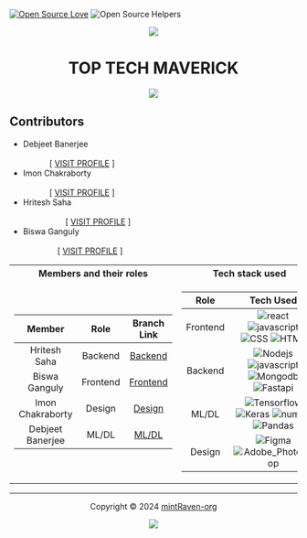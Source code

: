 [![Open Source Love](https://firstcontributions.github.io/open-source-badges/badges/open-source-v1/open-source.svg)](https://github.com/firstcontributions/open-source-badges)
![Open Source Helpers](https://img.shields.io/badge/contributors-4-blue)
<!--------------------------------------------------------------------------------------------------------------------------------------------------------------------------------------------->
<div align="center">
<img src="https://github.com/user-attachments/assets/55010a7e-02e1-4019-8dde-5a0c488ad5b6">
</div>
<!--------------------------------------------------------------------------------------------------------------------------------------------------------------------------------------------->
<h1 align=center>TOP TECH MAVERICK</h1> 
<p align="center">
  <a href="https://github.com/mintRaven-org/SIH/issues"><img src="https://img.shields.io/github/issues/mintRaven-05/Geminux?colorA=363a4f&colorB=f5a97f&style=for-the-badge&logo=data:image/svg+xml;base64,PHN2ZyB4bWxucz0iaHR0cDovL3d3dy53My5vcmcvMjAwMC9zdmciIHZpZXdCb3g9IjAgMCAyNTYgMjU2Ij4KPHBhdGggZD0iTTIxNiwzMlYxOTJhOCw4LDAsMCwxLTgsOEg3MmExNiwxNiwwLDAsMC0xNiwxNkgxOTJhOCw4LDAsMCwxLDAsMTZINDhhOCw4LDAsMCwxLTgtOFY1NkEzMiwzMiwwLDAsMSw3MiwyNEgyMDhBOCw4LDAsMCwxLDIxNiwzMloiIHN0eWxlPSJmaWxsOiAjQ0FEM0Y1OyIvPgo8L3N2Zz4="></a>
</p>
<!--------------------------------------------------------------------------------------------------------------------------------------------------------------------------------------------->

## Contributors
- Debjeet Banerjee &emsp;&emsp;&emsp;&emsp;&emsp;&emsp;&emsp;&emsp;&emsp;&emsp;&emsp;&emsp;&emsp;&emsp;&emsp;&emsp;&emsp;&emsp;&emsp;&emsp;&emsp;&emsp;&emsp;&emsp;&emsp;&emsp;&emsp;&emsp;&emsp;&emsp;&emsp;&emsp;&emsp;&emsp;&emsp;&emsp;&emsp;
[ <a href="https://github.com/mintRaven-05">VISIT PROFILE</a> ]
- Imon Chakraborty &emsp;&emsp;&emsp;&emsp;&emsp;&emsp;&emsp;&emsp;&emsp;&emsp;&emsp;&emsp;&emsp;&emsp;&emsp;&emsp;&emsp;&emsp;&emsp;&emsp;&emsp;&emsp;&emsp;&emsp;&emsp;&emsp;&emsp;&emsp;&emsp;&emsp;&emsp;&emsp;&emsp;&emsp;&emsp;&emsp;&emsp;
[ <a href="https://github.com/ImonChakraborty">VISIT PROFILE</a> ]
- Hritesh Saha &emsp;&emsp;&emsp;&emsp;&emsp;&emsp;&emsp;&emsp;&emsp;&emsp;&emsp;&emsp;&emsp;&emsp;&emsp;&emsp;&emsp;&emsp;&emsp;&emsp;&emsp;&emsp;&emsp;&emsp;&emsp;&emsp;&emsp;&emsp;&emsp;&emsp;&emsp;&emsp;&emsp;&emsp;&emsp;&emsp;&emsp;&emsp;&emsp;
[ <a href="https://github.com/hritesh-saha">VISIT PROFILE</a> ]
- Biswa Ganguly &emsp;&emsp;&emsp;&emsp;&emsp;&emsp;&emsp;&emsp;&emsp;&emsp;&emsp;&emsp;&emsp;&emsp;&emsp;&emsp;&emsp;&emsp;&emsp;&emsp;&emsp;&emsp;&emsp;&emsp;&emsp;&emsp;&emsp;&emsp;&emsp;&emsp;&emsp;&emsp;&emsp;&emsp;&emsp;&emsp;&emsp;&emsp;
[ <a href="https://github.com/biswa-ganguly">VISIT PROFILE</a> ]
<!--------------------------------------------------------------------------------------------------------------------------------------------------------------------------------------------->

<div>
<table>
<tr><th>Members and their roles</th><th>Tech stack used</th></tr>
<tr><td>

<!--------------------------------------------------------------------------------------------------------------------------------------------------------------------------------------------->

  | Member | Role | Branch Link |
| :---: | :----: | :------: |
| Hritesh Saha | Backend | <a href="https://github.com/mintRaven-org/SIH/tree/backend">Backend</a> |
| Biswa Ganguly | Frontend | <a href="https://github.com/mintRaven-org/SIH/tree/frontend">Frontend</a> |
| Imon Chakraborty | Design | <a href="https://github.com/mintRaven-org/SIH/tree/design">Design</a> |
| Debjeet Banerjee | ML/DL | <a href="https://github.com/mintRaven-org/SIH/tree/ML/DL">ML/DL</a> | 
<!--------------------------------------------------------------------------------------------------------------------------------------------------------------------------------------------->
</td><td>
<!--------------------------------------------------------------------------------------------------------------------------------------------------------------------------------------------->

| Role | Tech Used | 
| :---: | :----: |
| Frontend | ![react](https://img.shields.io/badge/React-20232A?style=for-the-badge&logo=react&logoColor=61DAFB) ![javascript](https://img.shields.io/badge/JavaScript-323330?style=for-the-badge&logo=javascript&logoColor=F7DF1E) ![CSS](https://img.shields.io/badge/Tailwind_CSS-38B2AC?style=for-the-badge&logo=tailwind-css&logoColor=white) ![HTML](https://img.shields.io/badge/HTML5-E34F26?style=for-the-badge&logo=html5&logoColor=white) |
| Backend | ![Nodejs](https://img.shields.io/badge/Node%20js-339933?style=for-the-badge&logo=nodedotjs&logoColor=white) ![javascript](https://img.shields.io/badge/JavaScript-323330?style=for-the-badge&logo=javascript&logoColor=F7DF1E) ![Mongodb](https://img.shields.io/badge/MongoDB-4EA94B?style=for-the-badge&logo=mongodb&logoColor=white)![Fastapi](https://img.shields.io/badge/fastapi-109989?style=for-the-badge&logo=FASTAPI&logoColor=white) |
| ML/DL | ![Tensorflow](https://img.shields.io/badge/TensorFlow-FF6F00?style=for-the-badge&logo=TensorFlow&logoColor=white) ![Keras](https://img.shields.io/badge/Keras-FF0000?style=for-the-badge&logo=keras&logoColor=white) ![numpy](https://img.shields.io/badge/Numpy-777BB4?style=for-the-badge&logo=numpy&logoColor=white) ![Pandas](https://img.shields.io/badge/Pandas-2C2D72?style=for-the-badge&logo=pandas&logoColor=white) |
| Design | ![Figma](https://img.shields.io/badge/Figma-F24E1E?style=for-the-badge&logo=figma&logoColor=white) ![Adobe_Photoshop](https://img.shields.io/badge/Adobe%20Photoshop-31A8FF?style=for-the-badge&logo=Adobe%20Photoshop&logoColor=black) | 
<!--------------------------------------------------------------------------------------------------------------------------------------------------------------------------------------------->
</td></tr> </table>
<!--------------------------------------------------------------------------------------------------------------------------------------------------------------------------------------------->
</div>

---
<div align="center">
<!--------------------------------------------------------------------------------------------------------------------------------------------------------------------------------------------->  
</div>
<p align="center">Copyright &copy; 2024 <a href="https://github.com/mintRaven-org" target="_blank">mintRaven-org</a>
</p>
<p align="center"><a href="https://github.com/mintRaven-05/Atlas/blob/main/LICENSE"><img src="https://img.shields.io/static/v1.svg?style=for-the-badge&label=License&message=BSD-3-clause&logoColor=d9e0ee&colorA=363a4f&colorB=b7bdf8"/></a></p>
<!--------------------------------------------------------------------------------------------------------------------------------------------------------------------------------------------->
